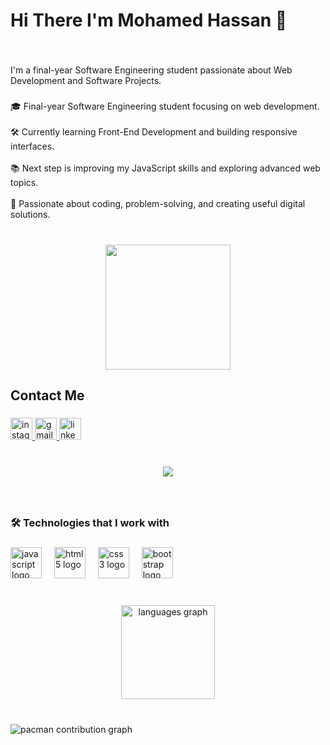 <h1 align="left">Hi There I'm Mohamed Hassan 👋</h1>

###

<br clear="both">

<p align="left">I'm a final-year Software Engineering student passionate about Web Development and Software Projects.</p>

###

<p align="left">🎓 Final-year Software Engineering student focusing on web development.  <br><br>🛠️ Currently learning Front-End Development and building responsive interfaces.  <br><br>📚 Next step is improving my JavaScript skills and exploring advanced web topics.  <br><br>🚀 Passionate about coding, problem-solving, and creating useful digital solutions.</p>

###

<br clear="both">

<div align="center">
  <img height="200" src="https://media1.giphy.com/media/v1.Y2lkPTc5MGI3NjExdWdiNnJkcWE4dzhic24zM3NqY3hmd242c2U1eDFnMHZ1cWk1MGVuaCZlcD12MV9pbnRlcm5hbF9naWZfYnlfaWQmY3Q9Zw/f3iwJFOVOwuy7K6FFw/giphy.gif"  />
</div>

###

<h2 align="left">Contact Me</h2>

###

<div align="left">
  <a href="https://www.instagram.com/mohamedhassan_112/" target="_blank">
    <img src="https://img.shields.io/static/v1?message=Instagram&logo=instagram&label=&color=E4405F&logoColor=white&labelColor=&style=for-the-badge" height="35" alt="instagram logo" />
  </a>

  <a href="mailto:mohamed.hassan.engenius@gmail.com" target="_blank">
    <img src="https://img.shields.io/static/v1?message=Gmail&logo=gmail&label=&color=D14836&logoColor=white&labelColor=&style=for-the-badge" height="35" alt="gmail logo" />
  </a>

  <a href="https://www.linkedin.com/in/mohamed-hassan-95727b368/" target="_blank">
    <img src="https://img.shields.io/static/v1?message=LinkedIn&logo=linkedin&label=&color=0077B5&logoColor=white&labelColor=&style=for-the-badge" height="35" alt="linkedin logo" />
  </a>
</div>

###

<br clear="both">

<div align="center">
  <img src="https://visitor-badge.laobi.icu/badge?page_id=mohamedhassan20000.mohamedhassan20000&"  />
</div>

###

<br clear="both">

<h3 align="left">🛠️ Technologies that I work with</h3>

###

<div align="left">
  <img src="https://cdn.jsdelivr.net/gh/devicons/devicon/icons/javascript/javascript-original.svg" height="50" alt="javascript logo"  />
  <img width="12" />
  <img src="https://cdn.jsdelivr.net/gh/devicons/devicon/icons/html5/html5-original.svg" height="50" alt="html5 logo"  />
  <img width="12" />
  <img src="https://cdn.jsdelivr.net/gh/devicons/devicon/icons/css3/css3-original.svg" height="50" alt="css3 logo"  />
  <img width="12" />
  <img src="https://cdn.jsdelivr.net/gh/devicons/devicon/icons/bootstrap/bootstrap-original.svg" height="50" alt="bootstrap logo"  />
</div>

###

<br clear="both">

<div align="center">
  <img src="https://github-readme-stats.vercel.app/api/top-langs?username=mohamedhassan20000&locale=en&hide_title=false&layout=compact&card_width=320&langs_count=5&theme=dracula&hide_border=false" height="150" alt="languages graph"  />
</div>

###

<br clear="both">

<picture>
  <source media="(prefers-color-scheme: dark)" srcset="https://raw.githubusercontent.com/mohamedhassan20000/mohamedhassan20000/output/pacman-contribution-graph-dark.svg">
  <source media="(prefers-color-scheme: light)" srcset="https://raw.githubusercontent.com/mohamedhassan20000/mohamedhassan20000/output/pacman-contribution-graph.svg">
  <img alt="pacman contribution graph" src="https://raw.githubusercontent.com/mohamedhassan20000/mohamedhassan20000/output/pacman-contribution-graph.svg">
</picture>

###
